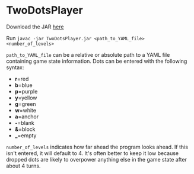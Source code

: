 # TwoDotsPlayer

Download the JAR [here](http://example.com/)

Run `javac -jar TwoDotsPlayer.jar <path_to_YAML_file> <number_of_levels>`

`path_to_YAML_file` can be a relative or absolute path to a YAML file containing game state information.  Dots can be entered with the following syntax:
* **r**=red
* **b**=blue
* **p**=purple
* **y**=yellow
* **g**=green
* **w**=white
* **a**=anchor
* **-**=blank
* **&**=block
* **_**=empty

`number_of_levels` indicates how far ahead the program looks ahead. If this isn't entered, it will default to 4.  It's often better to keep it low because dropped dots are likely to overpower anything else in the game state after about 4 turns.
